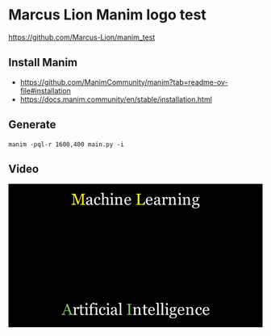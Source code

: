 # Marcus Lion Manim logo test
https://github.com/Marcus-Lion/manim_test

## Install Manim
* https://github.com/ManimCommunity/manim?tab=readme-ov-file#installation
* https://docs.manim.community/en/stable/installation.html

## Generate
```
manim -pql-r 1600,400 main.py -i
```

## Video
![](HelloWorld_ManimCE_v0.18.1.gif)

